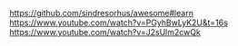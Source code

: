 https://github.com/sindresorhus/awesome#learn
https://www.youtube.com/watch?v=PGyhBwLyK2U&t=16s
https://www.youtube.com/watch?v=J2sUlm2cwQk
